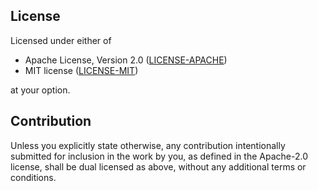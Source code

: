## License

Licensed under either of

* Apache License, Version 2.0
  ([LICENSE-APACHE](LICENSE-ap.md))
* MIT license
  ([LICENSE-MIT](LICENSE-mit.md))

at your option.

## Contribution

Unless you explicitly state otherwise, any contribution intentionally submitted
for inclusion in the work by you, as defined in the Apache-2.0 license, shall be
dual licensed as above, without any additional terms or conditions.
